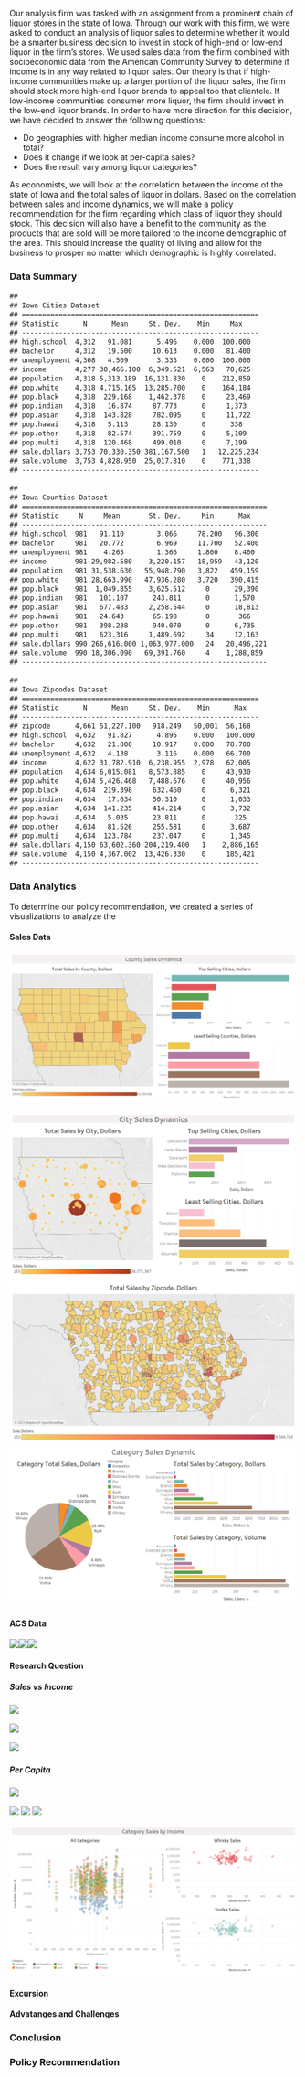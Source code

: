 Our analysis firm was tasked with an assignment from a prominent chain
of liquor stores in the state of Iowa. Through our work with this firm,
we were asked to conduct an analysis of liquor sales to determine
whether it would be a smarter business decision to invest in stock of
high-end or low-end liquor in the firm’s stores. We used sales data from
the firm combined with socioeconomic data from the American Community
Survey to determine if income is in any way related to liquor sales. Our
theory is that if high-income communities make up a larger portion of
the liquor sales, the firm should stock more high-end liquor brands to
appeal too that clientele. If low-income communities consumer more
liquor, the firm should invest in the low-end liquor brands. In order to
have more direction for this decision, we have decided to answer the
following questions:

-   Do geographies with higher median income consume more alcohol in
    total?
-   Does it change if we look at per-capita sales?
-   Does the result vary among liquor categories?

As economists, we will look at the correlation between the income of the
state of Iowa and the total sales of liquor in dollars. Based on the
correlation between sales and income dynamics, we will make a policy
recommendation for the firm regarding which class of liquor they should
stock. This decision will also have a benefit to the community as the
products that are sold will be more tailored to the income demographic
of the area. This should increase the quality of living and allow for
the business to prosper no matter which demographic is highly
correlated.

### Data Summary

    ## 
    ## Iowa Cities Dataset
    ## ==========================================================
    ## Statistic      N      Mean     St. Dev.    Min     Max    
    ## ----------------------------------------------------------
    ## high.school  4,312   91.081      5.496    0.000  100.000  
    ## bachelor     4,312   19.500     10.613    0.000   81.400  
    ## unemployment 4,308   4.509       3.333    0.000  100.000  
    ## income       4,277 30,466.100  6,349.521  6,563   70,625  
    ## population   4,318 5,313.189  16,131.830    0    212,859  
    ## pop.white    4,318 4,715.165  13,285.700    0    164,184  
    ## pop.black    4,318  229.168    1,462.378    0     23,469  
    ## pop.indian   4,318   16.874     87.773      0     1,373   
    ## pop.asian    4,318  143.828     782.095     0     11,722  
    ## pop.hawai    4,318   5.113      28.130      0      338    
    ## pop.other    4,318   82.574     391.759     0     5,109   
    ## pop.multi    4,318  120.468     499.010     0     7,199   
    ## sale.dollars 3,753 70,330.350 381,167.500   1   12,225,234
    ## sale.volume  3,753 4,828.950  25,017.810    0    771,338  
    ## ----------------------------------------------------------

    ## 
    ## Iowa Counties Dataset
    ## ============================================================
    ## Statistic     N     Mean       St. Dev.     Min      Max    
    ## ------------------------------------------------------------
    ## high.school  981   91.110        3.066     78.200   96.300  
    ## bachelor     981   20.772        6.969     11.700   52.400  
    ## unemployment 981    4.265        1.366     1.800    8.400   
    ## income       981 29,982.580    3,220.157   18,959   43,120  
    ## population   981 31,538.630   55,948.790   3,822   459,159  
    ## pop.white    981 28,663.990   47,936.280   3,720   390,415  
    ## pop.black    981  1,049.855    3,625.512     0      29,390  
    ## pop.indian   981   101.107      243.811      0      1,570   
    ## pop.asian    981   677.483     2,258.544     0      18,813  
    ## pop.hawai    981   24.643       65.198       0       366    
    ## pop.other    981   398.238      940.070      0      6,735   
    ## pop.multi    981   623.316     1,489.692     34     12,163  
    ## sale.dollars 990 266,616.000 1,063,977.000   24   20,496,221
    ## sale.volume  990 18,306.090   69,391.760     4    1,288,859 
    ## ------------------------------------------------------------

    ## 
    ## Iowa Zipcodes Dataset
    ## ==========================================================
    ## Statistic      N      Mean     St. Dev.    Min      Max   
    ## ----------------------------------------------------------
    ## zipcode      4,661 51,227.100   918.249   50,001  56,168  
    ## high.school  4,632   91.827      4.895    0.000   100.000 
    ## bachelor     4,632   21.800     10.917    0.000   78.700  
    ## unemployment 4,632   4.138       3.116    0.000   66.700  
    ## income       4,622 31,782.910  6,238.955  2,978   62,005  
    ## population   4,634 6,015.081   8,573.885    0     43,930  
    ## pop.white    4,634 5,426.468   7,488.676    0     40,956  
    ## pop.black    4,634  219.398     632.460     0      6,321  
    ## pop.indian   4,634   17.634     50.310      0      1,033  
    ## pop.asian    4,634  141.235     414.214     0      3,732  
    ## pop.hawai    4,634   5.035      23.811      0       325   
    ## pop.other    4,634   81.526     255.581     0      3,687  
    ## pop.multi    4,634  123.784     237.047     0      1,345  
    ## sale.dollars 4,150 63,602.360 204,219.400   1    2,886,165
    ## sale.volume  4,150 4,367.002  13,426.330    0     185,421 
    ## ----------------------------------------------------------

### Data Analytics

To determine our policy recommendation, we created a series of
visualizations to analyze the

#### Sales Data

![](Dashboard%201.png)

![](City_sales_dynamics.png) ![](Zipcode_map.png)
![](Category_sales_dynamics.png)

#### ACS Data

![](Final_files/figure-markdown_strict/unnamed-chunk-4-1.png)![](Final_files/figure-markdown_strict/unnamed-chunk-4-2.png)![](Final_files/figure-markdown_strict/unnamed-chunk-4-3.png)

#### Research Question

##### Sales vs Income

![](Final_files/figure-markdown_strict/unnamed-chunk-5-1.png)

![](Final_files/figure-markdown_strict/unnamed-chunk-6-1.png)

![](Final_files/figure-markdown_strict/unnamed-chunk-7-1.png)

##### Per Capita

![](Final_files/figure-markdown_strict/unnamed-chunk-8-1.png)

![](Final_files/figure-markdown_strict/unnamed-chunk-9-1.png)
![](Final_files/figure-markdown_strict/unnamed-chunk-10-1.png)
![](Final_files/figure-markdown_strict/unnamed-chunk-11-1.png)

![](Category_sales_income.png)

#### Excursion

#### Advatanges and Challenges

### Conclusion

### Policy Recommendation
